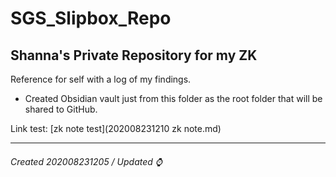 # SGS_Slipbox_Repo
## Shanna's Private Repository for my ZK

Reference for self with a log of my findings.

- Created Obsidian vault just from this folder as the root folder that will be shared to GitHub.

Link test:
[zk note test](202008231210 zk note.md)

---

###### Created 202008231205 / Updated ⌚️